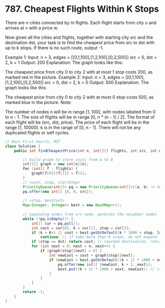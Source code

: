 # 787. Cheapest Flights Within K Stops

There are n cities connected by m flights. Each flight starts from city u and arrives at v with a price w.

Now given all the cities and flights, together with starting city src and the destination dst, your task is to find the cheapest price from src to dst with up to k stops. If there is no such route, output -1.

Example 1:
Input: 
n = 3, edges = [[0,1,100],[1,2,100],[0,2,500]]
src = 0, dst = 2, k = 1
Output: 200
Explanation: 
The graph looks like this:


The cheapest price from city 0 to city 2 with at most 1 stop costs 200, as marked red in the picture.
Example 2:
Input: 
n = 3, edges = [[0,1,100],[1,2,100],[0,2,500]]
src = 0, dst = 2, k = 0
Output: 500
Explanation: 
The graph looks like this:


The cheapest price from city 0 to city 2 with at most 0 stop costs 500, as marked blue in the picture.
Note:

The number of nodes n will be in range [1, 100], with nodes labeled from 0 to n - 1.
The size of flights will be in range [0, n * (n - 1) / 2].
The format of each flight will be (src, dst, price).
The price of each flight will be in the range [1, 10000].
k is in the range of [0, n - 1].
There will not be any duplicated flights or self cycles.

```java
// Best First Search, MST
class Solution {
    public int findCheapestPrice(int n, int[][] flights, int src, int dst, int K) {

        // build graph to store costs from A to B
        int[][] graph = new int[n][n];
        for (int[] f : flights) {
            graph[f[0]][f[1]] = f[2];
        }
        // <cost, stop, startStop>
        PriorityQueue<int[]> pq = new PriorityQueue<int[]>((a, b) -> (a[0] - b[0]));
        pq.offer(new int[] {0, 0, src});
        
        // <stop, bestCost>
        Map<Integer, Integer> best = new HashMap<>();
        
        // expanding nodes from src node, generate the neighbor nodes
        while (!pq.isEmpty()) {
            int[] cur = pq.poll();
            int cost = cur[0], k = cur[1], stop = cur[2];
            if (k > K+1 || cost > best.getOrDefault(k * 1000 + stop, Integer.MAX_VALUE)) 
                continue; // if take more than K stops, do not expand
            if (stop == dst) return cost; // reached destination, return 
            for (int next = 0; next < n; next++) {
                if (graph[stop][next] > 0) {
                    int newCost = cost + graph[stop][next];
                    if (newCost < best.getOrDefault((k + 1) * 1000 + next, Integer.MAX_VALUE)) { // generate node if there is no better cost to reach next node with k+1 stop
                        pq.offer(new int[] {newCost, k + 1, next});
                        best.put((k + 1) * 1000 + next, newCost); // store the optimal cost to reach next node with k+1 stops
                    }
                }
            }
        }
        return -1;
    }
}
```